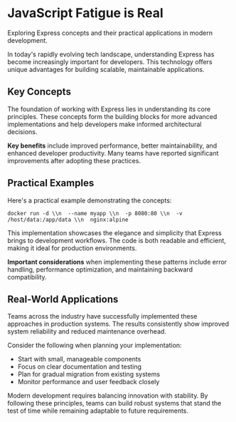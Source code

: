 # JavaScript Fatigue is Real

Exploring Express concepts and their practical applications in modern development.

In today's rapidly evolving tech landscape, understanding Express has become increasingly important for developers. This technology offers unique advantages for building scalable, maintainable applications.

## Key Concepts

The foundation of working with Express lies in understanding its core principles. These concepts form the building blocks for more advanced implementations and help developers make informed architectural decisions.

**Key benefits** include improved performance, better maintainability, and enhanced developer productivity. Many teams have reported significant improvements after adopting these practices.

## Practical Examples

Here's a practical example demonstrating the concepts:

<pre><code>docker run -d \\n  --name myapp \\n  -p 8080:80 \\n  -v /host/data:/app/data \\n  nginx:alpine</code></pre>

This implementation showcases the elegance and simplicity that Express brings to development workflows. The code is both readable and efficient, making it ideal for production environments.

**Important considerations** when implementing these patterns include error handling, performance optimization, and maintaining backward compatibility.

## Real-World Applications

Teams across the industry have successfully implemented these approaches in production systems. The results consistently show improved system reliability and reduced maintenance overhead.

Consider the following when planning your implementation:

- Start with small, manageable components
- Focus on clear documentation and testing
- Plan for gradual migration from existing systems
- Monitor performance and user feedback closely

Modern development requires balancing innovation with stability. By following these principles, teams can build robust systems that stand the test of time while remaining adaptable to future requirements.
